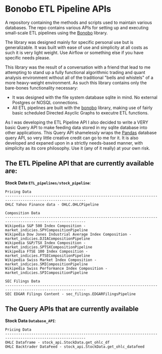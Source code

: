 # Bonobo ETL Pipeline APIs
A repository containing the methods and scripts used to maintain various databases. The repo contains various APIs for setting up and executing small-scale ETL pipelines using the [Bonobo](https://github.com/python-bonobo) library.

The library was designed mainly for specific personal use but is generalizable. It was built with ease of use and simplicity at all costs as such it is very light weight. Use Airflow or something else if you have specific needs please.

This library was the result of a conversation with a friend that lead to me attempting to stand up a fully functional algorithmic trading and quant analysis environment without all of the traditional "bells and whistels" of a more heavy-weight environment. As such this library contains only the bare-bones functionality necessary:

- It was designed with the file system database sqlite in mind. No external Postgres or NOSQL connections.
- All ETL pipelines are built with the [bonobo](https://github.com/python-bonobo) library, making use of fairly basic scheduled Directed Asyclic Graphs to executre ETL functions.

As I was developing the ETL Pipeline API I also decided to write a VERY basic Query API to make feeding data stored in my sqlite database into other applications. This Query API shamelessly wraps the [Pandas](https://pandas.pydata.org/docs/) database query API, so very little creative credit can go to me for it. It is also developed and expaned upon in a strictly needs-based manner, with simplicity as its core philosophy. Use it (any of it really) at your own risk.

## The ETL Pipeline API that are currently available are:

**Stock Data `ETL_pipelines/stock_pipeline`**:
```
Pricing Data
-----------------------------------------------------------------------------------------------------------
OHLC Yahoo Finance data - OHLC.OHLCPipeline

Composition Data
-----------------------------------------------------------------------------------------------------------
Wikipedia S&P 500 Index Composition - market_indicies.SPYCompositionPipeline
Wikipedia Dow Jones Industrial Average Index Composition - market_indicies.DJIACompositionPipeline
Wikipedia S&P/TSX Index Composition - market_indicies.SPTSXCompositionPipeline
Wikipedia FTSE 100 Index Composition - market_indicies.FTSECompositionPipeline
Wikipedia Swiss Market Index Composition - market_indicies.SMICompositionPipeline
Wikipedia Swiss Performance Index Composition - market_indicies.SPICompositionPipeline

SEC Filings Data
-----------------------------------------------------------------------------------------------------------
SEC EDGAR Filings Content - sec_filings.EDGARFilingsPipeline
```
    
## The Query APIs that are currently available
**Stock Data `Database_API`**:
```
Pricing Data
-----------------------------------------------------------------------------------------------------------
OHLC Dataframe - stock_api.StockData.get_ohlc_df
OHLC Backtrader DataFeed - stock_api.StockData.get_ohlc_datafeed
```
